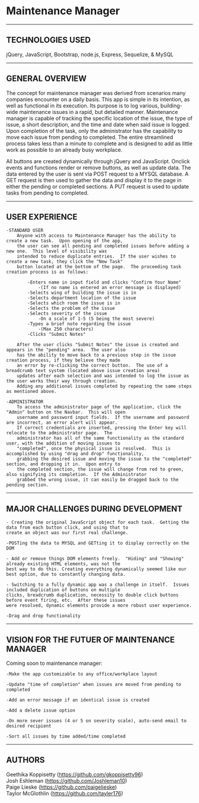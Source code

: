 # Maintenance Manager

-----------------
TECHNOLOGIES USED
-----------------

jQuery, JavaScript, Bootstrap, node.js, Express, Sequelize, & MySQL

---------------
GENERAL OVERVIEW
---------------

The concept for maintenance manager was derived from scenarios many companies encounter on a daily basis.  This app is simple in its intention, as well as functional in its execution.  Its purpose is to log various, building-wide maintenance issues in a rapid, but detailed manner.  Maintenance manager is capable of tracking the specific location of the issue, the type of issue, a short description, and the time and date when said issue is logged.  Upon completion of the task, only the administrator has the capability to move each issue from pending to completed.  The entire streamlined process takes less than a minute to complete and is designed to add as little work as possible to an already busy workplace.

All buttons are created dynamically through jQuery and JavaScript.  Onclick events and functions render or remove buttons, as well as update data.  The data entered by the user is sent via POST request to a MYSQL database.  A GET request is then used to gather the data and display it to the page in either the pending or completed sections.  A PUT request is used to update tasks from pending to completed.


---------------
USER EXPERIENCE
---------------

    -STANDARD USER
        Anyone with access to Maintenance Manager has the ability to create a new task.  Upon opening of the app, 
        the user can see all pending and completed issues before adding a new one.  This level of visibility was 
        intended to reduce duplicate entries.  If the user wishes to create a new task, they click the "New Task" 
        button located at the bottom of the page.  The proceeding task creation process is as follows:
            
            -Enters name in input field and clicks "Confirm Your Name"
                -(If no name is entered an error message is displayed)
            -Selects wing of building the issue is in
            -Selects department location of the issue
            -Selects which room the issue is in
            -Selects the problem of the issue
            -Selects severity of the issue
                -On a scale of 1-5 (5 being the most severe)
            -Types a brief note regarding the issue
                -(Max 250 characters)
            -Clicks "Submit Notes"
    
        After the user clicks "Submit Notes" the issue is created and appears in the "pending" area.  The user also 
        has the ability to move back to a previous step in the issue creation process, if they believe they made 
        an error by re-clicking the correct button.  The use of a breadcrumb text system (located above issue creation area) 
        updates after each selection and was intended to log the issue as the user works their way through creation.  
        Adding any additional issues completed by repeating the same steps as mentioned above.

    -ADMINISTRATOR
        To access the administrator page of the application, click the "Admin" button on the Navbar.  This will open 
        username and password input fields.  If the username and password are incorrect, an error alert will appear.  
        If correct credentials are inserted, pressing the Enter key will relocate to the administrator page.  The 
        administrator has all of the same functionality as the standard user, with the addition of moving issues to 
        "completed", once the physical issue is resolved.  This is accomplished by using "drag and drop" functionality, 
        grabbing the desired issue and moving the issue to the "completed" section, and dropping it in.  Upon entry to 
        the completed section, the issue will change from red to green, also signifying its completion.  If the Administrator 
        grabbed the wrong issue, it can easily be dragged back to the pending section.


-----------------------------------
MAJOR CHALLENGES DURING DEVELOPMENT
-----------------------------------
    - Creating the original JavaScript object for each task.  Getting the data from each button click, and using that to 
    create an object was our first real challenge.

    -POSTing the data to MYSQL and GETting it to display correctly on the DOM

    - Add or remove things DOM elements freely.  "Hiding" and "Showing" already existing HTML elements, was not the 
    best way to do this. Creating everything dynamically seemed like our best option, due to constantly changing data.

    - Switching to a fully dynamic app was a challenge in itself.  Issues included duplication of buttons on multiple 
    clicks, breadcrumb duplication, necessity to double click buttons before event firing, etc.  After these issues 
    were resolved, dynamic elements provide a more robust user experience.

    -Drag and drop functionality


--------------------------------------------
VISION FOR THE FUTUER OF MAINTENANCE MANAGER
--------------------------------------------
  Coming soon to maintenance manager:

    -Make the app customizable to any office/workplace layout

    -Update "time of completion" when issues are moved from pending to completed

    -Add an error message if an identical issue is created

    -Add a delete issue option

    -On more sever issues (4 or 5 on severity scale), auto-send email to desired recipient

    -Sort all issues by time added/time completed

-------
AUTHORS
-------

Geethika Koppisetty (https://github.com/gkoppisetty96)  
Josh Eshleman (https://github.com/Joshleman10)  
Paige Lieske (https://github.com/paigelieske)  
Taylor McGlothlin (https://github.com/tayler176)